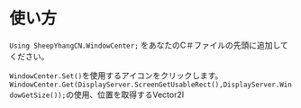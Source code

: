 # 使い方
```Using SheepYhangCN.WindowCenter;``` をあなたのC＃ファイルの先頭に追加してください。

```WindowCenter.Set()```を使用するアイコンをクリックします。
```WindowCenter.Get(DisplayServer.ScreenGetUsableRect(),DisplayServer.WindowGetSize());```の使用、位置を取得するVector2I